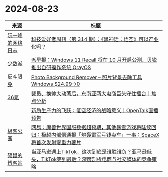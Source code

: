﻿# 2024-08-23

|来源|标题|
|---|---|
|[阮一峰的网络日志](http://feeds.feedburner.com/ruanyifeng)|[科技爱好者周刊（第 314 期）：《黑神话：悟空》可以产业化吗？](http://www.ruanyifeng.com/blog/2024/08/weekly-issue-314.html)|
|[少数派](https://sspai.com/feed)|[派早报：Windows 11 Recall 将在 10 月开启公测、贝锐推出自研操作系统 OrayOS](https://sspai.com/post/91724)|
|[反斗限免](http://free.apprcn.com/feed/)|[Photo Background Remover – 照片背景去除工具 Windows $24.99→0 ](https://free.apprcn.com/photo-background-remover-27/)|
|[36氪](http://36kr.com/feed)|[裁员、换帅大动荡后，东南亚两大电商巨头守住擂台｜焦点分析](https://36kr.com/p/2914009944955526?f=rss)|
||[新质生产力的飞跃：低空经济的战略意义｜OpenTalk直播预告](https://36kr.com/p/2917162657028738?f=rss)|
|[极客公园](http://feeds.geekpark.net/)|[网易：魔兽世界国服数据超预期，其他暴雪游戏将陆续回归；极越内部信通报「炮轰雷军亏钱卖车」一事；SpaceX将首次发射零重力薯片](http://www.geekpark.net/news/339585)|
|[硕鼠的博客站](http://lukefan.com/?feed=rss2)|[当亚马逊遇上TikTok，这次到底是谁胜谁负？亚马逊低头，TikTok笑到最后？深度剖析电商与社交媒体的竞争策略](https://lukefan.com/2024/08/23/%e5%bd%93%e4%ba%9a%e9%a9%ac%e9%80%8a%e9%81%87%e4%b8%8atiktok%ef%bc%8c%e8%bf%99%e6%ac%a1%e5%88%b0%e5%ba%95%e6%98%af%e8%b0%81%e8%83%9c%e8%b0%81%e8%b4%9f%ef%bc%9f%e4%ba%9a%e9%a9%ac%e9%80%8a%e4%bd%8e/)|
